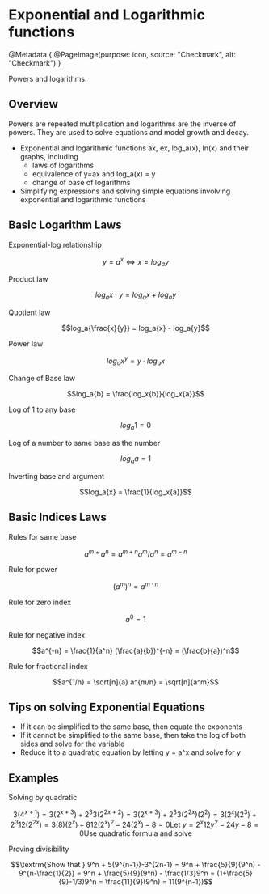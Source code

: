 # Exponential and Logarithmic functions

@Metadata {
    @PageImage(purpose: icon, source: "Checkmark", alt: "Checkmark")
}

Powers and logarithms.

## Overview
Powers are repeated multiplication and logarithms are the inverse of powers. They are used to solve equations and 
model growth and decay.

- Exponential and logarithmic functions ax, ex, log_a(x), In(x) and their graphs, including
  - laws of logarithms
  - equivalence of y=ax and log_a(x) = y
  - change of base of logarithms
- Simplifying expressions and solving simple equations involving exponential and logarithmic functions

## Basic Logarithm Laws
Exponential-log relationship
```math
y=a^x \Leftrightarrow x=log_a{y}
```

Product law
```math
log_a{x \cdot y} = log_a{x} + log_a{y}
```

Quotient law
```math
log_a{\frac{x}{y}} = log_a{x} - log_a{y}
```

Power law
```math
log_a{x^y} = y \cdot log_a{x}
```

Change of Base law
```math
log_a{b} = \frac{log_x{b}}{log_x{a}}
```

Log of 1 to any base
```math
log_a{1} = 0
```

Log of a number to same base as the number
```math
log_a{a} = 1
```

Inverting base and argument
```math
log_a{x} = \frac{1}{log_x{a}}
```

## Basic Indices Laws

Rules for same base
```math
a^m * a^n = a^{m+n}
a^m / a^n = a^{m-n}
```

Rule for power
```math
(a^m)^n = a^{m \cdot n}
```

Rule for zero index
```math
a^0 = 1
```

Rule for negative index
```math
a^{-n} = \frac{1}{a^n}

(\frac{a}{b})^{-n} = (\frac{b}{a})^n
```

Rule for fractional index
```math
a^{1/n} = \sqrt[n]{a}
a^{m/n} = \sqrt[n]{a^m}
```

## Tips on solving Exponential Equations
- If it can be simplified to the same base, then equate the exponents
- If it cannot be simplified to the same base, then take the log of both sides and solve for the variable
- Reduce it to a quadratic equation by letting y = a^x and solve for y

## Examples

Solving by quadratic
```math
3(4^{x+1}) = 3(2^{x+3}) + 2^3

3(2^{2x+2}) = 3(2^{x+3}) + 2^3

3(2^{2x})(2^2) = 3(2^x)(2^3) + 2^3

12(2^{2x}) = 3(8)(2^x) + 8

12(2^{x})^2 - 24(2^x) - 8 = 0

\textrm{Let } y = 2^x

12y^2 - 24y - 8 = 0

\textrm{Use quadratic formula and solve}
```

Proving divisibility
```math
\textrm{Show that } 9^n + 5(9^{n-1})-3^{2n-1}

= 9^n + \frac{5}{9}(9^n) - 9^{n-\frac{1}{2}}
= 9^n + \frac{5}{9}(9^n) - \frac{1/3}9^n
= (1+\frac{5}{9}-1/3)9^n
= \frac{11}{9}(9^n)
= 11(9^{n-1})
```